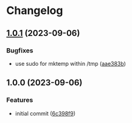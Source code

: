 # Changelog

## [1.0.1](https://github.com/actionhippie/swap-space/compare/v1.0.0...v1.0.1) (2023-09-06)


### Bugfixes

* use sudo for mktemp within /tmp ([aae383b](https://github.com/actionhippie/swap-space/commit/aae383b446f99b4d4f72bba803130e8c51afa806))

## 1.0.0 (2023-09-06)


### Features

* initial commit ([6c398f9](https://github.com/actionhippie/swap-space/commit/6c398f96bca71a72c3bc93f0c0c7cb8d88a084b6))
